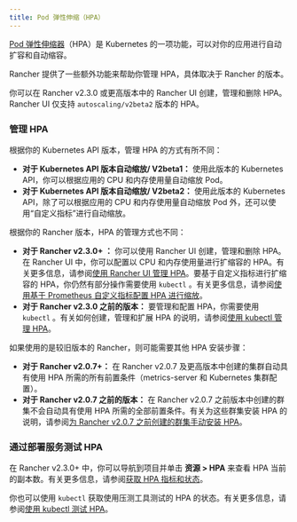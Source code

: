 ```yaml
---
title: Pod 弹性伸缩（HPA）
---
```


[Pod 弹性伸缩器](https://kubernetes.io/docs/tasks/run-application/horizontal-pod-autoscale/)（HPA）是 Kubernetes 的一项功能，可以对你的应用进行自动扩容和自动缩容。

Rancher 提供了一些额外功能来帮助你管理 HPA，具体取决于 Rancher 的版本。

你可以在 Rancher v2.3.0 或更高版本中的 Rancher UI 创建，管理和删除 HPA。Rancher UI 仅支持 `autoscaling/v2beta2` 版本的 HPA。

### 管理 HPA

根据你的 Kubernetes API 版本，管理 HPA 的方式有所不同：

- **对于 Kubernetes API 版本自动缩放/ V2beta1：** 使用此版本的 Kubernetes API，你可以根据应用的 CPU 和内存使用量自动缩放 Pod。
- **对于 Kubernetes API 版本自动缩放/ V2beta2：** 使用此版本的 Kubernetes API，除了可以根据应用的 CPU 和内存使用量自动缩放 Pod 外，还可以使用“自定义指标”进行自动缩放。

根据你的 Rancher 版本，HPA 的管理方式也不同：

- **对于 Rancher v2.3.0+ ：** 你可以使用 Rancher UI 创建，管理和删除 HPA。在 Rancher UI 中，你可以配置以 CPU 和内存使用量进行扩缩容的 HPA。有关更多信息，请参阅[使用 Rancher UI 管理 HPA](/docs/k8s-in-rancher/horitzontal-pod-autoscaler/manage-hpa-with-rancher-ui/_index)。要基于自定义指标进行扩缩容的 HPA，你仍然有部分操作需要使用 `kubectl` 。有关更多信息，请参阅[使用基于 Prometheus 自定义指标配置 HPA 进行缩放](/docs/k8s-in-rancher/horitzontal-pod-autoscaler/manage-hpa-with-kubectl/_index)。
- **对于 Rancher v2.3.0 之前的版本：** 要管理和配置 HPA，你需要使用 `kubectl` 。有关如何创建，管理和扩展 HPA 的说明，请参阅[使用 kubectl 管理 HPA](/docs/k8s-in-rancher/horitzontal-pod-autoscaler/manage-hpa-with-kubectl/_index)。

如果使用的是较旧版本的 Rancher，则可能需要其他 HPA 安装步骤：

- **对于 Rancher v2.0.7+：** 在 Rancher v2.0.7 及更高版本中创建的集群自动具有使用 HPA 所需的所有前置条件（metrics-server 和 Kubernetes 集群配置）。
- **对于 Rancher v2.0.7 之前的版本：** 在 Rancher v2.0.7 之前版本中创建的群集不会自动具有使用 HPA 所需的全部前置条件。有关为这些群集安装 HPA 的说明，请参阅[为 Rancher v2.0.7 之前创建的群集手动安装 HPA](/docs/k8s-in-rancher/horitzontal-pod-autoscaler/hpa-for-rancher-before-2_0_7/_index)。

### 通过部署服务测试 HPA

在 Rancher v2.3.0+ 中，你可以导航到项目并单击 **资源 > HPA** 来查看 HPA 当前的副本数。有关更多信息，请参阅[获取 HPA 指标和状态](/docs/k8s-in-rancher/horitzontal-pod-autoscaler/manage-hpa-with-rancher-ui/_index)。

你也可以使用 `kubectl` 获取使用压测工具测试的 HPA 的状态。有关更多信息，请参阅[使用 kubectl 测试 HPA](/docs/k8s-in-rancher/horitzontal-pod-autoscaler/testing-hpa/_index)。
